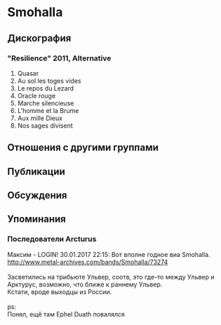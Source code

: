 # Smohalla



## Дискография

### "Resilience" 2011, Alternative

1. Quasar	 
2. Au sol les toges vides	 
3. Le repos du Lezard	 
4. Oracle rouge	 
5. Marche silencieuse	 
6. L'homme et la Brume	 
7. Aux mille Dieux	 
8. Nos sages divisent


## Отношения с другими группами


## Публикации


## Обсуждения


## Упоминания

### Последователи Arcturus

Максим - LOGIN! 30.01.2017 22:15:
Вот вполне годное виа Smohalla.<BR><A HREF="http://www.metal-archives.com/bands/Smohalla/73274" TARGET="_blank">http://www.metal-archives.com/bands/Smohalla/73274</A><BR><BR>Засветились на трибьюте Ульвер, соотв, это где-то между Ульвер и Арктурус, возможно, что ближе к раннему Ульвер. <BR>Кстати, вроде выходцы из России.<BR><BR>ps:<BR>Понял, ещё там Ephel Duath повалялся


